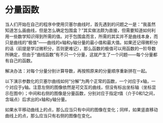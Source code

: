 # 分量函数

当人们开始在自己的程序中使用贝塞尔曲线时，首先遇到的问题之一是：“我虽然知道怎么画曲线，但是怎么确定包围盒？”其实做法颇为直接，但需要知道如何利用一些数学知识得到所需的值。对于包围盒而言，所需的其实并不是曲线本身，而只是曲线的“极值”——曲线的x轴和y轴分量的最小值和最大值。如果还记得微积分的话（前提是学过微积分，否则更难记），那么函数的极值可以用函数的一阶导数所确定，但由于“曲线函数”有不只一个分量，这就产生了一个问题——每个分量都有自己的函数。

解决办法：对每个分量分别计算导数，再按照原来的分量顺序重新拼在一起。

以下演示参数化的贝塞尔曲线如何“分解”为两个正常的函数，一个对应于x轴，一个对应于y轴。注意左侧的图像依然是可交互的曲线，但没有标出坐标轴（坐标显示在图中）；中间和右侧的图像是分量函数，分别对应于指定*t*值（介于0和1之间，含端点）后求出的x轴和y轴分量。

如果水平移动曲线上的点，那么应当只有中间的图像在变化；同样，如果竖直移动曲线上的点，那么应当只有右侧的图像在变化。

<graphics-element title="二次贝塞尔曲线的分量" width="825" src="./components.js" data-type="quadratic"></graphics-element>

<graphics-element title="三次贝塞尔曲线的分量" width="825" src="./components.js" data-type="cubic"></graphics-element>
